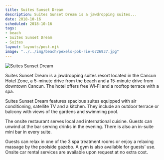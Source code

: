 ```yaml
---
title: Suites Sunset Dream
description: Suites Sunset Dream is a jawdropping suites...
date: 2018-10-16
scheduled: 2018-10-16
tags:
- beach
- Suites Sunset Dream
- Suites
layout: layouts/post.njk
image: "../../img/beach/pexels-pok-rie-6726937.jpg"
---
```


![Suites Sunset Dream](../../img/beach/pexels-pok-rie-6726937.jpg)

Suites Sunset Dream is a jawdropping suites resort located in the Cancun Hotel Zone, a 5-minute drive from the beach and a 15-minute drive from downtown Cancun. The hotel offers free Wi-Fi and a rooftop terrace with a spa.

Suites Sunset Dream features spacious suites equipped with air conditioning, satellite TV and a kitchen. They include an outdoor terrace or balcony with views of the gardens and swimming pool.

The onsite restaurant serves local and international cuisine. Guests can unwind at the bar serving drinks in the evening. There is also an in-suite mini bar in every suite.

Guests can relax in one of the 3 spa treatment rooms or enjoy a relaxing massage by the poolside gazebo. A gym is also available for guests’ use. Onsite car rental services are available upon request at no extra cost.
